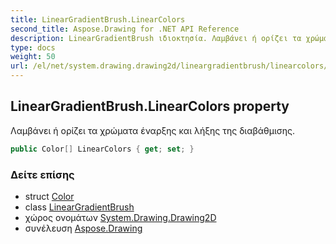 ```yaml
---
title: LinearGradientBrush.LinearColors
second_title: Aspose.Drawing for .NET API Reference
description: LinearGradientBrush ιδιοκτησία. Λαμβάνει ή ορίζει τα χρώματα έναρξης και λήξης της διαβάθμισης.
type: docs
weight: 50
url: /el/net/system.drawing.drawing2d/lineargradientbrush/linearcolors/
---
```

## LinearGradientBrush.LinearColors property

Λαμβάνει ή ορίζει τα χρώματα έναρξης και λήξης της διαβάθμισης.

```csharp
public Color[] LinearColors { get; set; }
```

### Δείτε επίσης

* struct [Color](../../../system.drawing/color/)
* class [LinearGradientBrush](../)
* χώρος ονομάτων [System.Drawing.Drawing2D](../../lineargradientbrush/)
* συνέλευση [Aspose.Drawing](../../../)


